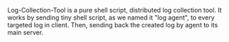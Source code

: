 Log-Collection-Tool is a pure shell script, distributed log collection tool. It works by sending tiny shell script, as we named it "log agent", to every targeted log in client. Then, sending back the created log by agent to its main server.
